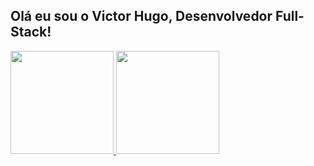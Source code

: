 ## Olá eu sou o Victor Hugo, Desenvolvedor Full-Stack!

<div>
   <a href="#">
   <img height="165em" src="https://github-readme-stats.vercel.app/api?username=victorugo16&show_icons=true&theme=dark&include_all_commits=true&count_private=true"/>
   <img height="165em" src="https://github-readme-stats.vercel.app/api/top-langs/?username=victorugo16&layout=compact&langs_count=16&theme=dark"/>

</div>
